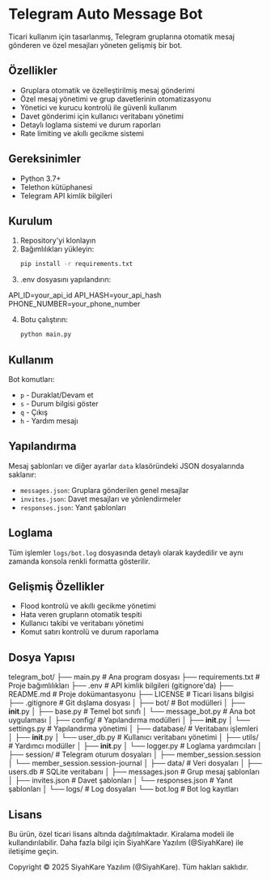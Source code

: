 # Telegram Auto Message Bot

Ticari kullanım için tasarlanmış, Telegram gruplarına otomatik mesaj gönderen ve özel mesajları yöneten gelişmiş bir bot.

## Özellikler

- Gruplara otomatik ve özelleştirilmiş mesaj gönderimi
- Özel mesaj yönetimi ve grup davetlerinin otomatizasyonu
- Yönetici ve kurucu kontrolü ile güvenli kullanım
- Davet gönderimi için kullanıcı veritabanı yönetimi
- Detaylı loglama sistemi ve durum raporları
- Rate limiting ve akıllı gecikme sistemi

## Gereksinimler

- Python 3.7+
- Telethon kütüphanesi
- Telegram API kimlik bilgileri

## Kurulum

1. Repository'yi klonlayın
2. Bağımlılıkları yükleyin:
   ```bash
   pip install -r requirements.txt
   ```
3. .env dosyasını yapılandırın:

API_ID=your_api_id 
API_HASH=your_api_hash 
PHONE_NUMBER=your_phone_number

4. Botu çalıştırın:
   ```bash
   python main.py
   ```

## Kullanım

Bot komutları:
- `p` - Duraklat/Devam et
- `s` - Durum bilgisi göster
- `q` - Çıkış
- `h` - Yardım mesajı

## Yapılandırma

Mesaj şablonları ve diğer ayarlar `data` klasöründeki JSON dosyalarında saklanır:
- `messages.json`: Gruplara gönderilen genel mesajlar
- `invites.json`: Davet mesajları ve yönlendirmeler
- `responses.json`: Yanıt şablonları

## Loglama

Tüm işlemler `logs/bot.log` dosyasında detaylı olarak kaydedilir ve aynı zamanda konsola renkli formatta gösterilir.

## Gelişmiş Özellikler

- Flood kontrolü ve akıllı gecikme yönetimi
- Hata veren grupların otomatik tespiti
- Kullanıcı takibi ve veritabanı yönetimi
- Komut satırı kontrolü ve durum raporlama

## Dosya Yapısı

telegram_bot/
├── main.py                   # Ana program dosyası
├── requirements.txt          # Proje bağımlılıkları
├── .env                      # API kimlik bilgileri (gitignore'da)
├── README.md                 # Proje dokümantasyonu
├── LICENSE                   # Ticari lisans bilgisi
├── .gitignore                # Git dışlama dosyası
│
├── bot/                      # Bot modülleri
│   ├── __init__.py
│   ├── base.py               # Temel bot sınıfı
│   └── message_bot.py        # Ana bot uygulaması
│
├── config/                   # Yapılandırma modülleri
│   ├── __init__.py
│   └── settings.py           # Yapılandırma yönetimi
│
├── database/                 # Veritabanı işlemleri
│   ├── __init__.py
│   └── user_db.py            # Kullanıcı veritabanı yönetimi
│
├── utils/                    # Yardımcı modüller
│   ├── __init__.py
│   └── logger.py             # Loglama yardımcıları
│
├── session/                  # Telegram oturum dosyaları
│   ├── member_session.session
│   └── member_session.session-journal
│
├── data/                     # Veri dosyaları
│   ├── users.db              # SQLite veritabanı
│   ├── messages.json         # Grup mesaj şablonları
│   ├── invites.json          # Davet şablonları
│   └── responses.json        # Yanıt şablonları
│
└── logs/                     # Log dosyaları
    └── bot.log               # Bot log kayıtları

## Lisans

Bu ürün, özel ticari lisans altında dağıtılmaktadır. Kiralama modeli ile kullandırılabilir. Daha fazla bilgi için SiyahKare Yazılım (@SiyahKare) ile iletişime geçin.

Copyright © 2025 SiyahKare Yazılım (@SiyahKare). Tüm hakları saklıdır.

